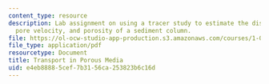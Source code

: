```yaml
---
content_type: resource
description: Lab assignment on using a tracer study to estimate the dispersion coefficient,
  pore velocity, and porosity of a sediment column.
file: https://ol-ocw-studio-app-production.s3.amazonaws.com/courses/1-061-transport-processes-in-the-environment-fall-2008/e4eb88885cef7b3156ca253823b6c16d_lab4porous_media.pdf
file_type: application/pdf
resourcetype: Document
title: Transport in Porous Media
uid: e4eb8888-5cef-7b31-56ca-253823b6c16d
---
```

